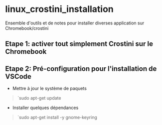 # linux_crostini_installation
Ensemble d'outils et de notes pour installer diverses application sur Chromebook/crostini

## Etape 1: activer tout simplement Crostini sur le Chromebook

## Etape 2: Pré-configuration pour l'installation de VSCode

* Mettre à jour le système de paquets
> `sudo apt-get update

* Installer quelques dépendances
> `sudo apt-get install -y gnome-keyring
